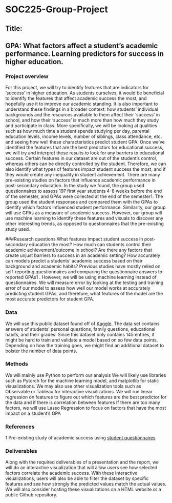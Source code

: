 # SOC225-Group-Project

## Title:
## GPA: What factors affect a student’s academic performance. Learning predictors for success in higher education.
### Project overview
For this project, we will try to identify features that are indicators for ‘success’ in higher education. As students ourselves, it would be beneficial to identify the features that affect academic success the most, and hopefully use it to improve our academic standing.  It is also important to understand these findings in a broader context: how students’ individual backgrounds and the resources available to them affect their ‘success’ in school, and how their ‘success’ is much more than how much they study and participate in class. More specifically, we will be looking at qualities such as how much time a student spends studying per day, parental education levels, income levels,  number of siblings, class attendance, etc. and seeing how well these characteristics predict student GPA.
Once we’ve identified the features that are the best predictors for educational success, we will try and interpret these results to look for any barriers to educational success. Certain features in our dataset are out of the student’s control, whereas others can be directly controlled by the student. Therefore, we can also identify what types of features impact student success the most, and if they would create any inequality in student achievement.
There are many pre-existing studies on factors that influence academic performance in post-secondary education. In the study we found, the group used questionnaires to assess 197 first year students 4-8 weeks before the end of the semester, and GPAs were collected at the end of the semester1. The group used the student responses and compared them with the GPAs to identify which factors influenced student performance. Similarity,  our group will use GPAs as a measure of academic success. However, our group will use machine learning to identify these features and visuals to discover any other interesting trends, as opposed to questionnaires that the pre-existing study used.

###Research questions
What features impact student success in  post-secondary education the most?
How much can students control their academic achievement/outcome in school?
Are there any factors that create unjust barriers to success in an academic setting?
How accurately can models predict a students’ academic success based on their background and academic habits?
Previous studies have mostly relied on self-reporting questionnaires and comparing the questionnaire answers to reported GPAs1 . However, we will be using machine learning instead of questionnaires. We will measure error by looking at the testing and training error of our model to assess how well our model works at accurately predicting student GPAs, and therefore, what features of the model are the most accurate predictors for student GPA.


### Data
We will use this public dataset found off of [Kaggle](https://www.kaggle.com/datasets/mariazhokhova/higher-education-students-performance-evaluation). The data set contains answers of students’ personal questions, family questions, educational habits, and their grades. Since this dataset only contains 145 entries, it might be hard to train and validate a model based on so few data points. Depending on how the training goes, we might find an additional dataset to bolster the number of data points.


### Methods
We will mainly use Python to perform our analysis
We will likely use libraries such as Pytorch for the machine learning model, and matplotlib for static visualizations.
We may also use other visualization tools such as Observable or Tableau for interactive visualizations.
We will run linear regression on features to figure out which features are the best predictor for the data and if there is correlation between features
If there are too many factors, we will use Lasso Regression to focus on factors that have the most impact on a student’s GPA


### References
1 Pre-existing study of academic success using [student questionnaires](https://eprints.qut.edu.au/56040/1/56040.pdf)


### Deliverables
Along with the required deliverables of a presentation and the report, we will do an interactive visualization that will allow users see how selected factors correlate the academic success. With these interactive visualizations, users will also be able to filter the dataset by specific features and see how strongly the predicted values match the actual values. We will also consider hosting these visualizations on a HTML website or a public Github repository.
